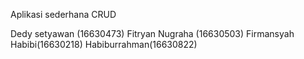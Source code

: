 Aplikasi sederhana CRUD

Dedy setyawan (16630473)
Fitryan Nugraha (16630503)
Firmansyah Habibi(16630218)
Habiburrahman(16630822)
